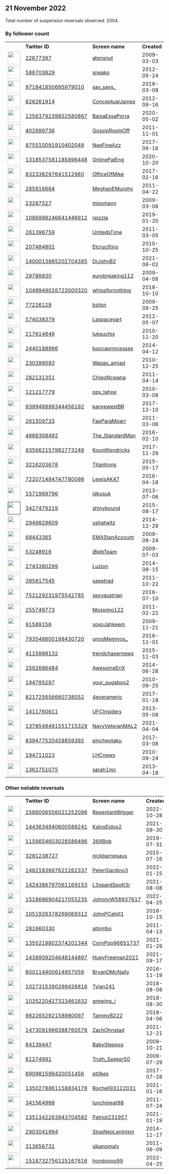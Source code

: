 
## 21 November 2022
Total number of suspension reversals observed: 2004.

### By follower count
<table><tr><th></th><th align="left">Twitter ID</th><th align="left">Screen name</th>
<th align="left">Created</th><th align="left">Status</th><th align="left">Suspended</th><th align="left">Followers</th>
<tr><td><a href="https://pbs.twimg.com/profile_images/1312545540694069250/uFTgY5Zb_normal.jpg"><img src="https://pbs.twimg.com/profile_images/1312545540694069250/uFTgY5Zb_normal.jpg" width="40px" height="40px" align="center"/></a></td><td><a href="https://twitter.com/intent/user?user_id=22677397">22677397</a></td><td><a href="https://twitter.com/atensnut">atensnut</a></td><td>2009-03-03</td><td align="center"></td><td>2022-04-11</td><td>801491</td></tr>
<tr><td><a href="https://pbs.twimg.com/profile_images/1548783681610866691/UcBDtR3V_normal.jpg"><img src="https://pbs.twimg.com/profile_images/1548783681610866691/UcBDtR3V_normal.jpg" width="40px" height="40px" align="center"/></a></td><td><a href="https://twitter.com/intent/user?user_id=588703829">588703829</a></td><td><a href="https://twitter.com/sneako">sneako</a></td><td>2012-05-24</td><td align="center"></td><td>2022-09-01</td><td>497694</td></tr>
<tr><td><a href="https://pbs.twimg.com/profile_images/1635810473726869505/cgJRyw5N_normal.jpg"><img src="https://pbs.twimg.com/profile_images/1635810473726869505/cgJRyw5N_normal.jpg" width="40px" height="40px" align="center"/></a></td><td><a href="https://twitter.com/intent/user?user_id=971841850695979010">971841850695979010</a></td><td><a href="https://twitter.com/sav_says_">sav_says_</a></td><td>2018-03-08</td><td align="center"></td><td></td><td>400565</td></tr>
<tr><td><a href="https://pbs.twimg.com/profile_images/1459175734602350593/cW3fs5lR_normal.jpg"><img src="https://pbs.twimg.com/profile_images/1459175734602350593/cW3fs5lR_normal.jpg" width="40px" height="40px" align="center"/></a></td><td><a href="https://twitter.com/intent/user?user_id=826261914">826261914</a></td><td><a href="https://twitter.com/ConceptualJames">ConceptualJames</a></td><td>2012-09-16</td><td align="center"></td><td>2022-08-05</td><td>398244</td></tr>
<tr><td><a href="https://pbs.twimg.com/profile_images/1294440632207974404/nVNEGUZo_normal.jpg"><img src="https://pbs.twimg.com/profile_images/1294440632207974404/nVNEGUZo_normal.jpg" width="40px" height="40px" align="center"/></a></td><td><a href="https://twitter.com/intent/user?user_id=1256379239852580867">1256379239852580867</a></td><td><a href="https://twitter.com/BaixaEssaPorra">BaixaEssaPorra</a></td><td>2020-05-02</td><td align="center"></td><td></td><td>313634</td></tr>
<tr><td><a href="https://pbs.twimg.com/profile_images/1289465893819428864/tuB-ehPy_normal.jpg"><img src="https://pbs.twimg.com/profile_images/1289465893819428864/tuB-ehPy_normal.jpg" width="40px" height="40px" align="center"/></a></td><td><a href="https://twitter.com/intent/user?user_id=402999736">402999736</a></td><td><a href="https://twitter.com/GossipRoomOff">GossipRoomOff</a></td><td>2011-11-01</td><td align="center"></td><td></td><td>298663</td></tr>
<tr><td><a href="https://pbs.twimg.com/profile_images/1636586945991114752/zANWeb6y_normal.jpg"><img src="https://pbs.twimg.com/profile_images/1636586945991114752/zANWeb6y_normal.jpg" width="40px" height="40px" align="center"/></a></td><td><a href="https://twitter.com/intent/user?user_id=875510091910402048">875510091910402048</a></td><td><a href="https://twitter.com/NaeFineAzz">NaeFineAzz</a></td><td>2017-06-16</td><td align="center"></td><td></td><td>187767</td></tr>
<tr><td><a href="https://pbs.twimg.com/profile_images/1509575706338074636/yP1fEwbH_normal.jpg"><img src="https://pbs.twimg.com/profile_images/1509575706338074636/yP1fEwbH_normal.jpg" width="40px" height="40px" align="center"/></a></td><td><a href="https://twitter.com/intent/user?user_id=1318537581185896448">1318537581185896448</a></td><td><a href="https://twitter.com/OnlinePalEng">OnlinePalEng</a></td><td>2020-10-20</td><td align="center"></td><td>2022-11-16</td><td>119999</td></tr>
<tr><td><a href="https://pbs.twimg.com/profile_images/1656667130379612160/sqCgi7Gy_normal.jpg"><img src="https://pbs.twimg.com/profile_images/1656667130379612160/sqCgi7Gy_normal.jpg" width="40px" height="40px" align="center"/></a></td><td><a href="https://twitter.com/intent/user?user_id=832336297641512960">832336297641512960</a></td><td><a href="https://twitter.com/OfficeOfMike">OfficeOfMike</a></td><td>2017-02-16</td><td align="center"></td><td></td><td>86479</td></tr>
<tr><td><a href="https://pbs.twimg.com/profile_images/1595124533660221441/8S8IZWMp_normal.jpg"><img src="https://pbs.twimg.com/profile_images/1595124533660221441/8S8IZWMp_normal.jpg" width="40px" height="40px" align="center"/></a></td><td><a href="https://twitter.com/intent/user?user_id=285916664">285916664</a></td><td><a href="https://twitter.com/MeghanEMurphy">MeghanEMurphy</a></td><td>2011-04-22</td><td align="center"></td><td></td><td>81356</td></tr>
<tr><td><a href="https://pbs.twimg.com/profile_images/1595880375502315521/p9toTwRo_normal.jpg"><img src="https://pbs.twimg.com/profile_images/1595880375502315521/p9toTwRo_normal.jpg" width="40px" height="40px" align="center"/></a></td><td><a href="https://twitter.com/intent/user?user_id=23287527">23287527</a></td><td><a href="https://twitter.com/missmayn">missmayn</a></td><td>2009-03-08</td><td align="center"></td><td></td><td>81073</td></tr>
<tr><td><a href="https://pbs.twimg.com/profile_images/1570337263397003269/PcKbB38y_normal.jpg"><img src="https://pbs.twimg.com/profile_images/1570337263397003269/PcKbB38y_normal.jpg" width="40px" height="40px" align="center"/></a></td><td><a href="https://twitter.com/intent/user?user_id=1086988246641446912">1086988246641446912</a></td><td><a href="https://twitter.com/reizzla">reizzla</a></td><td>2019-01-20</td><td align="center">🔒</td><td></td><td>77143</td></tr>
<tr><td><a href="https://pbs.twimg.com/profile_images/1557862865532583945/2QRYzQ4p_normal.jpg"><img src="https://pbs.twimg.com/profile_images/1557862865532583945/2QRYzQ4p_normal.jpg" width="40px" height="40px" align="center"/></a></td><td><a href="https://twitter.com/intent/user?user_id=261396759">261396759</a></td><td><a href="https://twitter.com/UnitedsTime">UnitedsTime</a></td><td>2011-03-05</td><td align="center">🔒</td><td></td><td>71008</td></tr>
<tr><td><a href="https://pbs.twimg.com/profile_images/1572264065757487106/U5ZNsNHj_normal.jpg"><img src="https://pbs.twimg.com/profile_images/1572264065757487106/U5ZNsNHj_normal.jpg" width="40px" height="40px" align="center"/></a></td><td><a href="https://twitter.com/intent/user?user_id=207484801">207484801</a></td><td><a href="https://twitter.com/Elcrucifixio">Elcrucifixio</a></td><td>2010-10-25</td><td align="center">🔒</td><td></td><td>70681</td></tr>
<tr><td><a href="https://pbs.twimg.com/profile_images/1400016750041780224/IHC9w5bt_normal.jpg"><img src="https://pbs.twimg.com/profile_images/1400016750041780224/IHC9w5bt_normal.jpg" width="40px" height="40px" align="center"/></a></td><td><a href="https://twitter.com/intent/user?user_id=1400013985202704385">1400013985202704385</a></td><td><a href="https://twitter.com/DrJohnB2">DrJohnB2</a></td><td>2021-06-02</td><td align="center"></td><td>2022-06-25</td><td>67611</td></tr>
<tr><td><a href="https://pbs.twimg.com/profile_images/1621457514179993600/CW9BBsN6_normal.jpg"><img src="https://pbs.twimg.com/profile_images/1621457514179993600/CW9BBsN6_normal.jpg" width="40px" height="40px" align="center"/></a></td><td><a href="https://twitter.com/intent/user?user_id=29788830">29788830</a></td><td><a href="https://twitter.com/eurobreaking112">eurobreaking112</a></td><td>2009-04-08</td><td align="center"></td><td></td><td>60692</td></tr>
<tr><td><a href="https://pbs.twimg.com/profile_images/1279780590129221637/r9mL88yN_normal.jpg"><img src="https://pbs.twimg.com/profile_images/1279780590129221637/r9mL88yN_normal.jpg" width="40px" height="40px" align="center"/></a></td><td><a href="https://twitter.com/intent/user?user_id=1049949026723000320">1049949026723000320</a></td><td><a href="https://twitter.com/whispfornothing">whispfornothing</a></td><td>2018-10-10</td><td align="center">🔒</td><td></td><td>54803</td></tr>
<tr><td><a href="https://pbs.twimg.com/profile_images/1328157122920550400/YWT3zYPr_normal.jpg"><img src="https://pbs.twimg.com/profile_images/1328157122920550400/YWT3zYPr_normal.jpg" width="40px" height="40px" align="center"/></a></td><td><a href="https://twitter.com/intent/user?user_id=77226129">77226129</a></td><td><a href="https://twitter.com/bzilsn">bzilsn</a></td><td>2009-09-25</td><td align="center"></td><td></td><td>53414</td></tr>
<tr><td><a href="https://pbs.twimg.com/profile_images/1508411910571667468/WlYfULBi_normal.jpg"><img src="https://pbs.twimg.com/profile_images/1508411910571667468/WlYfULBi_normal.jpg" width="40px" height="40px" align="center"/></a></td><td><a href="https://twitter.com/intent/user?user_id=574038379">574038379</a></td><td><a href="https://twitter.com/Laspaceyart">Laspaceyart</a></td><td>2012-05-07</td><td align="center"></td><td>2022-11-13</td><td>49731</td></tr>
<tr><td><a href="https://pbs.twimg.com/profile_images/1594346413835567110/9qFjjnlf_normal.jpg"><img src="https://pbs.twimg.com/profile_images/1594346413835567110/9qFjjnlf_normal.jpg" width="40px" height="40px" align="center"/></a></td><td><a href="https://twitter.com/intent/user?user_id=217614848">217614848</a></td><td><a href="https://twitter.com/lukeuchis">lukeuchis</a></td><td>2010-11-20</td><td align="center">🔒</td><td></td><td>49467</td></tr>
<tr><td><a href="https://pbs.twimg.com/profile_images/1376645406935937025/EjqBGkhj_normal.jpg"><img src="https://pbs.twimg.com/profile_images/1376645406935937025/EjqBGkhj_normal.jpg" width="40px" height="40px" align="center"/></a></td><td><a href="https://twitter.com/intent/user?user_id=2440188996">2440188996</a></td><td><a href="https://twitter.com/boocaprincesses">boocaprincesses</a></td><td>2014-04-12</td><td align="center"></td><td></td><td>39354</td></tr>
<tr><td><a href="https://pbs.twimg.com/profile_images/1237423438073135104/1PhiOPBs_normal.jpg"><img src="https://pbs.twimg.com/profile_images/1237423438073135104/1PhiOPBs_normal.jpg" width="40px" height="40px" align="center"/></a></td><td><a href="https://twitter.com/intent/user?user_id=230399093">230399093</a></td><td><a href="https://twitter.com/Waqas_amjad">Waqas_amjad</a></td><td>2010-12-25</td><td align="center"></td><td></td><td>39258</td></tr>
<tr><td><a href="https://pbs.twimg.com/profile_images/1006905285573824516/c9yHEyoQ_normal.jpg"><img src="https://pbs.twimg.com/profile_images/1006905285573824516/c9yHEyoQ_normal.jpg" width="40px" height="40px" align="center"/></a></td><td><a href="https://twitter.com/intent/user?user_id=282131351">282131351</a></td><td><a href="https://twitter.com/ChipoNcwana">ChipoNcwana</a></td><td>2011-04-14</td><td align="center">🔒</td><td></td><td>38479</td></tr>
<tr><td><a href="https://pbs.twimg.com/profile_images/1594713291049377805/G_LrOgVE_normal.jpg"><img src="https://pbs.twimg.com/profile_images/1594713291049377805/G_LrOgVE_normal.jpg" width="40px" height="40px" align="center"/></a></td><td><a href="https://twitter.com/intent/user?user_id=121217779">121217779</a></td><td><a href="https://twitter.com/ppv_tahoe">ppv_tahoe</a></td><td>2010-03-08</td><td align="center"></td><td></td><td>37682</td></tr>
<tr><td><a href="https://pbs.twimg.com/profile_images/1553935053318660098/1577BC_P_normal.jpg"><img src="https://pbs.twimg.com/profile_images/1553935053318660098/1577BC_P_normal.jpg" width="40px" height="40px" align="center"/></a></td><td><a href="https://twitter.com/intent/user?user_id=939948898344456192">939948898344456192</a></td><td><a href="https://twitter.com/kanyewestBR">kanyewestBR</a></td><td>2017-12-10</td><td align="center">🔒</td><td></td><td>37461</td></tr>
<tr><td><a href="https://pbs.twimg.com/profile_images/1594529289130631168/ss3hL2cM_normal.jpg"><img src="https://pbs.twimg.com/profile_images/1594529289130631168/ss3hL2cM_normal.jpg" width="40px" height="40px" align="center"/></a></td><td><a href="https://twitter.com/intent/user?user_id=261509733">261509733</a></td><td><a href="https://twitter.com/FapParaMoarr">FapParaMoarr</a></td><td>2011-03-06</td><td align="center">🔒</td><td></td><td>35937</td></tr>
<tr><td><a href="https://pbs.twimg.com/profile_images/1613519101405667328/xY5CEyA__normal.jpg"><img src="https://pbs.twimg.com/profile_images/1613519101405667328/xY5CEyA__normal.jpg" width="40px" height="40px" align="center"/></a></td><td><a href="https://twitter.com/intent/user?user_id=4888308492">4888308492</a></td><td><a href="https://twitter.com/The_StandardMan">The_StandardMan</a></td><td>2016-02-10</td><td align="center"></td><td></td><td>34478</td></tr>
<tr><td><a href="https://pbs.twimg.com/profile_images/1263035996611854339/xtj6GI7Y_normal.jpg"><img src="https://pbs.twimg.com/profile_images/1263035996611854339/xtj6GI7Y_normal.jpg" width="40px" height="40px" align="center"/></a></td><td><a href="https://twitter.com/intent/user?user_id=935662157982773249">935662157982773249</a></td><td><a href="https://twitter.com/KountKendricks">KountKendricks</a></td><td>2017-11-29</td><td align="center">🔒</td><td></td><td>33557</td></tr>
<tr><td><a href="https://pbs.twimg.com/profile_images/1130131359165550594/YreM_pXd_normal.jpg"><img src="https://pbs.twimg.com/profile_images/1130131359165550594/YreM_pXd_normal.jpg" width="40px" height="40px" align="center"/></a></td><td><a href="https://twitter.com/intent/user?user_id=3216203678">3216203678</a></td><td><a href="https://twitter.com/Titantrons">Titantrons</a></td><td>2015-05-17</td><td align="center">🔒</td><td></td><td>33085</td></tr>
<tr><td><a href="https://pbs.twimg.com/profile_images/1315462617977290754/urE9ht1o_normal.jpg"><img src="https://pbs.twimg.com/profile_images/1315462617977290754/urE9ht1o_normal.jpg" width="40px" height="40px" align="center"/></a></td><td><a href="https://twitter.com/intent/user?user_id=722071484747780098">722071484747780098</a></td><td><a href="https://twitter.com/LewisAK47">LewisAK47</a></td><td>2016-04-18</td><td align="center"></td><td></td><td>32905</td></tr>
<tr><td><a href="https://pbs.twimg.com/profile_images/1517942894275043330/MupIAuma_normal.jpg"><img src="https://pbs.twimg.com/profile_images/1517942894275043330/MupIAuma_normal.jpg" width="40px" height="40px" align="center"/></a></td><td><a href="https://twitter.com/intent/user?user_id=1571969796">1571969796</a></td><td><a href="https://twitter.com/idkusuk">idkusuk</a></td><td>2013-07-06</td><td align="center">🔒</td><td></td><td>29554</td></tr>
<tr><td><a href=""><img src="" width="40px" height="40px" align="center"/></a></td><td><a href="https://twitter.com/intent/user?user_id=3427479219">3427479219</a></td><td><a href="https://twitter.com/shinybound">shinybound</a></td><td>2015-08-17</td><td align="center"></td><td></td><td>28537</td></tr>
<tr><td><a href="https://pbs.twimg.com/profile_images/1555942973287739394/qcEK79_s_normal.jpg"><img src="https://pbs.twimg.com/profile_images/1555942973287739394/qcEK79_s_normal.jpg" width="40px" height="40px" align="center"/></a></td><td><a href="https://twitter.com/intent/user?user_id=2949829609">2949829609</a></td><td><a href="https://twitter.com/ushatwitz">ushatwitz</a></td><td>2014-12-29</td><td align="center">🔒</td><td></td><td>26740</td></tr>
<tr><td><a href="https://pbs.twimg.com/profile_images/1598635425572208642/geKpvZcc_normal.jpg"><img src="https://pbs.twimg.com/profile_images/1598635425572208642/geKpvZcc_normal.jpg" width="40px" height="40px" align="center"/></a></td><td><a href="https://twitter.com/intent/user?user_id=68443365">68443365</a></td><td><a href="https://twitter.com/EMAStanAccount">EMAStanAccount</a></td><td>2009-08-24</td><td align="center"></td><td></td><td>25888</td></tr>
<tr><td><a href="https://pbs.twimg.com/profile_images/1264576156776398848/pQO4AxaO_normal.jpg"><img src="https://pbs.twimg.com/profile_images/1264576156776398848/pQO4AxaO_normal.jpg" width="40px" height="40px" align="center"/></a></td><td><a href="https://twitter.com/intent/user?user_id=53248916">53248916</a></td><td><a href="https://twitter.com/iBiebTeam">iBiebTeam</a></td><td>2009-07-03</td><td align="center"></td><td></td><td>25198</td></tr>
<tr><td><a href="https://pbs.twimg.com/profile_images/1367298486912376832/jc3OF85W_normal.jpg"><img src="https://pbs.twimg.com/profile_images/1367298486912376832/jc3OF85W_normal.jpg" width="40px" height="40px" align="center"/></a></td><td><a href="https://twitter.com/intent/user?user_id=2743380299">2743380299</a></td><td><a href="https://twitter.com/Luzion">Luzion</a></td><td>2014-08-15</td><td align="center"></td><td></td><td>23583</td></tr>
<tr><td><a href="https://pbs.twimg.com/profile_images/1322975337035214848/VM7vHt6M_normal.jpg"><img src="https://pbs.twimg.com/profile_images/1322975337035214848/VM7vHt6M_normal.jpg" width="40px" height="40px" align="center"/></a></td><td><a href="https://twitter.com/intent/user?user_id=395817545">395817545</a></td><td><a href="https://twitter.com/sapetrad">sapetrad</a></td><td>2011-10-22</td><td align="center">🔒</td><td></td><td>21921</td></tr>
<tr><td><a href="https://pbs.twimg.com/profile_images/1532667531286175744/yZ1K4Xwi_normal.jpg"><img src="https://pbs.twimg.com/profile_images/1532667531286175744/yZ1K4Xwi_normal.jpg" width="40px" height="40px" align="center"/></a></td><td><a href="https://twitter.com/intent/user?user_id=752129231975542785">752129231975542785</a></td><td><a href="https://twitter.com/sexyaustrian">sexyaustrian</a></td><td>2016-07-10</td><td align="center">🔒</td><td>2022-10-29</td><td>20078</td></tr>
<tr><td><a href="https://pbs.twimg.com/profile_images/1068323438023098369/Cjs6AXYw_normal.jpg"><img src="https://pbs.twimg.com/profile_images/1068323438023098369/Cjs6AXYw_normal.jpg" width="40px" height="40px" align="center"/></a></td><td><a href="https://twitter.com/intent/user?user_id=255749773">255749773</a></td><td><a href="https://twitter.com/Mossimo122">Mossimo122</a></td><td>2011-02-22</td><td align="center"></td><td>2022-10-29</td><td>19456</td></tr>
<tr><td><a href="https://pbs.twimg.com/profile_images/1592988498264571908/Ml8y4fpA_normal.jpg"><img src="https://pbs.twimg.com/profile_images/1592988498264571908/Ml8y4fpA_normal.jpg" width="40px" height="40px" align="center"/></a></td><td><a href="https://twitter.com/intent/user?user_id=91589156">91589156</a></td><td><a href="https://twitter.com/xoxoJahkeem">xoxoJahkeem</a></td><td>2009-11-21</td><td align="center">🚫</td><td></td><td>19098</td></tr>
<tr><td><a href="https://pbs.twimg.com/profile_images/1013769651657035781/s5KE0jnO_normal.jpg"><img src="https://pbs.twimg.com/profile_images/1013769651657035781/s5KE0jnO_normal.jpg" width="40px" height="40px" align="center"/></a></td><td><a href="https://twitter.com/intent/user?user_id=793548600198430720">793548600198430720</a></td><td><a href="https://twitter.com/unosMemiyos_">unosMemiyos_</a></td><td>2016-11-01</td><td align="center"></td><td></td><td>18792</td></tr>
<tr><td><a href="https://pbs.twimg.com/profile_images/826907622540324864/ta_bubAL_normal.jpg"><img src="https://pbs.twimg.com/profile_images/826907622540324864/ta_bubAL_normal.jpg" width="40px" height="40px" align="center"/></a></td><td><a href="https://twitter.com/intent/user?user_id=4115988132">4115988132</a></td><td><a href="https://twitter.com/trendchasernews">trendchasernews</a></td><td>2015-11-03</td><td align="center"></td><td></td><td>18271</td></tr>
<tr><td><a href="https://pbs.twimg.com/profile_images/1146675558492901376/u_4hqvtW_normal.png"><img src="https://pbs.twimg.com/profile_images/1146675558492901376/u_4hqvtW_normal.png" width="40px" height="40px" align="center"/></a></td><td><a href="https://twitter.com/intent/user?user_id=2592686484">2592686484</a></td><td><a href="https://twitter.com/AwesomeEriX">AwesomeEriX</a></td><td>2014-06-28</td><td align="center">🔒</td><td></td><td>17982</td></tr>
<tr><td><a href="https://pbs.twimg.com/profile_images/1456283189605982215/Ov44n7GA_normal.jpg"><img src="https://pbs.twimg.com/profile_images/1456283189605982215/Ov44n7GA_normal.jpg" width="40px" height="40px" align="center"/></a></td><td><a href="https://twitter.com/intent/user?user_id=194795297">194795297</a></td><td><a href="https://twitter.com/your_sugaboo2">your_sugaboo2</a></td><td>2010-09-25</td><td align="center">🔒</td><td></td><td>17898</td></tr>
<tr><td><a href="https://pbs.twimg.com/profile_images/1594852744187314176/22BNVuCp_normal.jpg"><img src="https://pbs.twimg.com/profile_images/1594852744187314176/22BNVuCp_normal.jpg" width="40px" height="40px" align="center"/></a></td><td><a href="https://twitter.com/intent/user?user_id=821725656660738052">821725656660738052</a></td><td><a href="https://twitter.com/4everameric">4everameric</a></td><td>2017-01-18</td><td align="center"></td><td>2022-04-05</td><td>17720</td></tr>
<tr><td><a href="https://pbs.twimg.com/profile_images/1190764725849772032/LzduXwU7_normal.jpg"><img src="https://pbs.twimg.com/profile_images/1190764725849772032/LzduXwU7_normal.jpg" width="40px" height="40px" align="center"/></a></td><td><a href="https://twitter.com/intent/user?user_id=1411760611">1411760611</a></td><td><a href="https://twitter.com/UFCInsiders">UFCInsiders</a></td><td>2013-05-08</td><td align="center"></td><td></td><td>17410</td></tr>
<tr><td><a href="https://pbs.twimg.com/profile_images/1661268646293798916/uqJji7r1_normal.jpg"><img src="https://pbs.twimg.com/profile_images/1661268646293798916/uqJji7r1_normal.jpg" width="40px" height="40px" align="center"/></a></td><td><a href="https://twitter.com/intent/user?user_id=1378548491551715329">1378548491551715329</a></td><td><a href="https://twitter.com/NavyVeteranMAL2">NavyVeteranMAL2</a></td><td>2021-04-04</td><td align="center"></td><td>2022-10-29</td><td>16840</td></tr>
<tr><td><a href="https://pbs.twimg.com/profile_images/1619259975192219648/kbaaK-Xe_normal.jpg"><img src="https://pbs.twimg.com/profile_images/1619259975192219648/kbaaK-Xe_normal.jpg" width="40px" height="40px" align="center"/></a></td><td><a href="https://twitter.com/intent/user?user_id=839477520428859392">839477520428859392</a></td><td><a href="https://twitter.com/pincheotaku">pincheotaku</a></td><td>2017-03-08</td><td align="center"></td><td></td><td>16538</td></tr>
<tr><td><a href="https://pbs.twimg.com/profile_images/1132404667/CMS_Higgs-event_normal.jpg"><img src="https://pbs.twimg.com/profile_images/1132404667/CMS_Higgs-event_normal.jpg" width="40px" height="40px" align="center"/></a></td><td><a href="https://twitter.com/intent/user?user_id=194711023">194711023</a></td><td><a href="https://twitter.com/LHCnews">LHCnews</a></td><td>2010-09-24</td><td align="center"></td><td></td><td>15600</td></tr>
<tr><td><a href="https://pbs.twimg.com/profile_images/1660508808689467393/JcywK86a_normal.jpg"><img src="https://pbs.twimg.com/profile_images/1660508808689467393/JcywK86a_normal.jpg" width="40px" height="40px" align="center"/></a></td><td><a href="https://twitter.com/intent/user?user_id=1362751075">1362751075</a></td><td><a href="https://twitter.com/sarah1mc">sarah1mc</a></td><td>2013-04-18</td><td align="center"></td><td></td><td>15497</td></tr>
</table>

### Other notable reversals
<table><tr><th></th><th align="left">Twitter ID</th><th align="left">Screen name</th>
<th align="left">Created</th><th align="left">Status</th><th align="left">Suspended</th><th align="left">Followers</th>
<tr><td><a href="https://pbs.twimg.com/profile_images/1586007521457750016/o4wyLT-N_normal.jpg"><img src="https://pbs.twimg.com/profile_images/1586007521457750016/o4wyLT-N_normal.jpg" width="40px" height="40px" align="center"/></a></td><td><a href="https://twitter.com/intent/user?user_id=1586006556021252096">1586006556021252096</a></td><td><a href="https://twitter.com/RepentantWigger">RepentantWigger</a></td><td>2022-10-28</td><td align="center">👋</td><td>2022-11-21</td><td>163</td></tr>
<tr><td><a href="https://pbs.twimg.com/profile_images/1443890464717934608/o82U0QbJ_normal.jpg"><img src="https://pbs.twimg.com/profile_images/1443890464717934608/o82U0QbJ_normal.jpg" width="40px" height="40px" align="center"/></a></td><td><a href="https://twitter.com/intent/user?user_id=1443634940600586241">1443634940600586241</a></td><td><a href="https://twitter.com/KalosEidos2">KalosEidos2</a></td><td>2021-09-30</td><td align="center"></td><td>2022-11-14</td><td>45</td></tr>
<tr><td><a href="https://pbs.twimg.com/profile_images/1655715726483652608/--KAEcea_normal.jpg"><img src="https://pbs.twimg.com/profile_images/1655715726483652608/--KAEcea_normal.jpg" width="40px" height="40px" align="center"/></a></td><td><a href="https://twitter.com/intent/user?user_id=1156654603028586496">1156654603028586496</a></td><td><a href="https://twitter.com/369Bob">369Bob</a></td><td>2019-07-31</td><td align="center"></td><td>2022-10-29</td><td>3602</td></tr>
<tr><td><a href="https://pbs.twimg.com/profile_images/1178996464527142912/kY_wRWeO_normal.jpg"><img src="https://pbs.twimg.com/profile_images/1178996464527142912/kY_wRWeO_normal.jpg" width="40px" height="40px" align="center"/></a></td><td><a href="https://twitter.com/intent/user?user_id=3281238727">3281238727</a></td><td><a href="https://twitter.com/nickbarnesaus">nickbarnesaus</a></td><td>2015-07-16</td><td align="center"></td><td>2022-07-19</td><td>3066</td></tr>
<tr><td><a href="https://pbs.twimg.com/profile_images/1553571014566633472/V4ocfS3h_normal.jpg"><img src="https://pbs.twimg.com/profile_images/1553571014566633472/V4ocfS3h_normal.jpg" width="40px" height="40px" align="center"/></a></td><td><a href="https://twitter.com/intent/user?user_id=1482183697621262337">1482183697621262337</a></td><td><a href="https://twitter.com/PeterGiardino3">PeterGiardino3</a></td><td>2022-01-15</td><td align="center"></td><td>2022-10-20</td><td>1598</td></tr>
<tr><td><a href="https://pbs.twimg.com/profile_images/1602131257663569925/Gr23em35_normal.jpg"><img src="https://pbs.twimg.com/profile_images/1602131257663569925/Gr23em35_normal.jpg" width="40px" height="40px" align="center"/></a></td><td><a href="https://twitter.com/intent/user?user_id=1424386797061169153">1424386797061169153</a></td><td><a href="https://twitter.com/L3opardSpott3r">L3opardSpott3r</a></td><td>2021-08-08</td><td align="center">🔒</td><td>2022-10-29</td><td>2475</td></tr>
<tr><td><a href="https://pbs.twimg.com/profile_images/1533803284481425409/rTlloN_Y_normal.jpg"><img src="https://pbs.twimg.com/profile_images/1533803284481425409/rTlloN_Y_normal.jpg" width="40px" height="40px" align="center"/></a></td><td><a href="https://twitter.com/intent/user?user_id=1518696904217055235">1518696904217055235</a></td><td><a href="https://twitter.com/JohnnyW58937617">JohnnyW58937617</a></td><td>2022-04-25</td><td align="center"></td><td>2022-10-20</td><td>1822</td></tr>
<tr><td><a href="https://pbs.twimg.com/profile_images/1051928248848969729/NcaaTa08_normal.jpg"><img src="https://pbs.twimg.com/profile_images/1051928248848969729/NcaaTa08_normal.jpg" width="40px" height="40px" align="center"/></a></td><td><a href="https://twitter.com/intent/user?user_id=1051926378269069312">1051926378269069312</a></td><td><a href="https://twitter.com/JohnPCahill1">JohnPCahill1</a></td><td>2018-10-15</td><td align="center"></td><td>2022-10-29</td><td>4834</td></tr>
<tr><td><a href="https://pbs.twimg.com/profile_images/1245307804505853954/Dxfl-v1U_normal.jpg"><img src="https://pbs.twimg.com/profile_images/1245307804505853954/Dxfl-v1U_normal.jpg" width="40px" height="40px" align="center"/></a></td><td><a href="https://twitter.com/intent/user?user_id=281660330">281660330</a></td><td><a href="https://twitter.com/ajtombo">ajtombo</a></td><td>2011-04-13</td><td align="center"></td><td>2022-10-29</td><td>2819</td></tr>
<tr><td><a href="https://pbs.twimg.com/profile_images/1617341299283169286/stqjYbtv_normal.jpg"><img src="https://pbs.twimg.com/profile_images/1617341299283169286/stqjYbtv_normal.jpg" width="40px" height="40px" align="center"/></a></td><td><a href="https://twitter.com/intent/user?user_id=1355219802374201344">1355219802374201344</a></td><td><a href="https://twitter.com/CornPop96651737">CornPop96651737</a></td><td>2021-01-29</td><td align="center"></td><td>2022-02-13</td><td>96</td></tr>
<tr><td><a href="https://pbs.twimg.com/profile_images/1438961868677292036/f_qRp_ZB_normal.jpg"><img src="https://pbs.twimg.com/profile_images/1438961868677292036/f_qRp_ZB_normal.jpg" width="40px" height="40px" align="center"/></a></td><td><a href="https://twitter.com/intent/user?user_id=1438909204648144897">1438909204648144897</a></td><td><a href="https://twitter.com/HueyFreeman2021">HueyFreeman2021</a></td><td>2021-09-17</td><td align="center"></td><td>2022-10-29</td><td>857</td></tr>
<tr><td><a href="https://pbs.twimg.com/profile_images/1450815069357547531/JX-NTo1X_normal.jpg"><img src="https://pbs.twimg.com/profile_images/1450815069357547531/JX-NTo1X_normal.jpg" width="40px" height="40px" align="center"/></a></td><td><a href="https://twitter.com/intent/user?user_id=800114400614957056">800114400614957056</a></td><td><a href="https://twitter.com/BryanDMcNally">BryanDMcNally</a></td><td>2016-11-19</td><td align="center"></td><td>2022-05-03</td><td>11833</td></tr>
<tr><td><a href="https://pbs.twimg.com/profile_images/1264249922733445121/JQ9p5mRU_normal.jpg"><img src="https://pbs.twimg.com/profile_images/1264249922733445121/JQ9p5mRU_normal.jpg" width="40px" height="40px" align="center"/></a></td><td><a href="https://twitter.com/intent/user?user_id=1027315390299426816">1027315390299426816</a></td><td><a href="https://twitter.com/Tylan241">Tylan241</a></td><td>2018-08-08</td><td align="center"></td><td></td><td>885</td></tr>
<tr><td><a href="https://pbs.twimg.com/profile_images/1308488089447391237/d237DY-Y_normal.jpg"><img src="https://pbs.twimg.com/profile_images/1308488089447391237/d237DY-Y_normal.jpg" width="40px" height="40px" align="center"/></a></td><td><a href="https://twitter.com/intent/user?user_id=1035220427323461632">1035220427323461632</a></td><td><a href="https://twitter.com/grewing_j">grewing_j</a></td><td>2018-08-30</td><td align="center"></td><td>2022-10-29</td><td>75</td></tr>
<tr><td><a href="https://pbs.twimg.com/profile_images/1149145327573831681/BzqecY8H_normal.jpg"><img src="https://pbs.twimg.com/profile_images/1149145327573831681/BzqecY8H_normal.jpg" width="40px" height="40px" align="center"/></a></td><td><a href="https://twitter.com/intent/user?user_id=982265292158980097">982265292158980097</a></td><td><a href="https://twitter.com/TammyB222">TammyB222</a></td><td>2018-04-06</td><td align="center"></td><td>2022-10-29</td><td>773</td></tr>
<tr><td><a href="https://pbs.twimg.com/profile_images/1518974926006276096/ux1kSZHs_normal.jpg"><img src="https://pbs.twimg.com/profile_images/1518974926006276096/ux1kSZHs_normal.jpg" width="40px" height="40px" align="center"/></a></td><td><a href="https://twitter.com/intent/user?user_id=1473091966388760578">1473091966388760578</a></td><td><a href="https://twitter.com/ZachOhnstad">ZachOhnstad</a></td><td>2021-12-21</td><td align="center"></td><td>2022-10-20</td><td>1069</td></tr>
<tr><td><a href="https://pbs.twimg.com/profile_images/1540853662922297344/IyIcNNw-_normal.jpg"><img src="https://pbs.twimg.com/profile_images/1540853662922297344/IyIcNNw-_normal.jpg" width="40px" height="40px" align="center"/></a></td><td><a href="https://twitter.com/intent/user?user_id=84139447">84139447</a></td><td><a href="https://twitter.com/BabySteppss">BabySteppss</a></td><td>2009-10-21</td><td align="center"></td><td>2022-10-29</td><td>654</td></tr>
<tr><td><a href="https://pbs.twimg.com/profile_images/1563557927230644225/doBKCvVd_normal.jpg"><img src="https://pbs.twimg.com/profile_images/1563557927230644225/doBKCvVd_normal.jpg" width="40px" height="40px" align="center"/></a></td><td><a href="https://twitter.com/intent/user?user_id=61274991">61274991</a></td><td><a href="https://twitter.com/Truth_Seeker50">Truth_Seeker50</a></td><td>2009-07-29</td><td align="center"></td><td>2022-09-12</td><td>581</td></tr>
<tr><td><a href="https://pbs.twimg.com/profile_images/1594525884811284483/h1vnMy5v_normal.jpg"><img src="https://pbs.twimg.com/profile_images/1594525884811284483/h1vnMy5v_normal.jpg" width="40px" height="40px" align="center"/></a></td><td><a href="https://twitter.com/intent/user?user_id=890981599420051456">890981599420051456</a></td><td><a href="https://twitter.com/pt0kes">pt0kes</a></td><td>2017-07-28</td><td align="center"></td><td></td><td>6179</td></tr>
<tr><td><a href="https://pbs.twimg.com/profile_images/1595084257914982400/lDdckkMg_normal.jpg"><img src="https://pbs.twimg.com/profile_images/1595084257914982400/lDdckkMg_normal.jpg" width="40px" height="40px" align="center"/></a></td><td><a href="https://twitter.com/intent/user?user_id=1350278861158834178">1350278861158834178</a></td><td><a href="https://twitter.com/Rochell93122031">Rochell93122031</a></td><td>2021-01-16</td><td align="center"></td><td>2022-10-29</td><td>650</td></tr>
<tr><td><a href="https://pbs.twimg.com/profile_images/1608170483/images_1__normal.jpg"><img src="https://pbs.twimg.com/profile_images/1608170483/images_1__normal.jpg" width="40px" height="40px" align="center"/></a></td><td><a href="https://twitter.com/intent/user?user_id=341564968">341564968</a></td><td><a href="https://twitter.com/lunchmeat98">lunchmeat98</a></td><td>2011-07-24</td><td align="center"></td><td>2022-10-29</td><td>4164</td></tr>
<tr><td><a href="https://pbs.twimg.com/profile_images/1351345657773219843/n7KdUEC0_normal.jpg"><img src="https://pbs.twimg.com/profile_images/1351345657773219843/n7KdUEC0_normal.jpg" width="40px" height="40px" align="center"/></a></td><td><a href="https://twitter.com/intent/user?user_id=1351342263943704582">1351342263943704582</a></td><td><a href="https://twitter.com/Patriot231957">Patriot231957</a></td><td>2021-01-19</td><td align="center"></td><td>2022-10-29</td><td>4096</td></tr>
<tr><td><a href="https://pbs.twimg.com/profile_images/1606463805998829568/t-SjBntN_normal.jpg"><img src="https://pbs.twimg.com/profile_images/1606463805998829568/t-SjBntN_normal.jpg" width="40px" height="40px" align="center"/></a></td><td><a href="https://twitter.com/intent/user?user_id=2903041994">2903041994</a></td><td><a href="https://twitter.com/StopNeoLeninism">StopNeoLeninism</a></td><td>2014-11-17</td><td align="center"></td><td></td><td>2927</td></tr>
<tr><td><a href="https://pbs.twimg.com/profile_images/1492453319020797953/FLP43E2Y_normal.jpg"><img src="https://pbs.twimg.com/profile_images/1492453319020797953/FLP43E2Y_normal.jpg" width="40px" height="40px" align="center"/></a></td><td><a href="https://twitter.com/intent/user?user_id=313656731">313656731</a></td><td><a href="https://twitter.com/sikanomaly">sikanomaly</a></td><td>2011-06-09</td><td align="center"></td><td>2022-11-20</td><td>620</td></tr>
<tr><td><a href="https://pbs.twimg.com/profile_images/1600447068572631040/3AouSy0-_normal.jpg"><img src="https://pbs.twimg.com/profile_images/1600447068572631040/3AouSy0-_normal.jpg" width="40px" height="40px" align="center"/></a></td><td><a href="https://twitter.com/intent/user?user_id=1518732756125167616">1518732756125167616</a></td><td><a href="https://twitter.com/hondoooo99">hondoooo99</a></td><td>2022-04-25</td><td align="center"></td><td>2022-10-19</td><td>423</td></tr>
</table>
